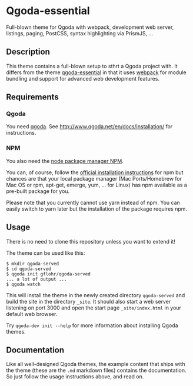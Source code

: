 # Qgoda-essential

Full-blown theme for Qgoda with webpack, development web server, listings,
paging, PostCSS, syntax highlighting via PrismJS, ...

## Description

This theme contains a full-blown setup to sthrt a Qgoda project with.
It differs from the theme
[qgoda-essential](https://github.com/gflohr/qgoda-essential) in that it
uses [webpack](https://webpack.js.org/) for module bundling and support
for advanced web development features.

## Requirements

### Qgoda

You need [qgoda](http://www.qgoda.net/).  See
http://www.qgoda.net/en/docs/installation/ for instructions.

### NPM

You also need the [node package manager NPM](https://www.npmjs.com/).

You can, of course, follow the
[official installation instructions](https://docs.npmjs.com/getting-started/installing-node)
for npm but chances are that your local package manager (Mac Ports/Homebrew
for Mac OS or rpm, apt-get, emerge, yum, ... for Linux) has npm available
as a pre-built package for you.

Please note that you currently cannot use yarn instead of npm.  You can
easily switch to yarn later but the installation of the package requires
npm.

## Usage

There is no need to clone this repository unless you want to extend it!

The theme can be used like this:

```shell
$ mkdir qgoda-served
$ cd qgoda-served
$ qgoda init gflohr/qgoda-served
... a lot of output ...
$ qgoda watch
```

This will install the theme in the newly created directory `qgoda-served`
and build the site in the directory `_site`.  It should also start a
web server listening on port 3000 and open the start page `_site/index.html`
in your default web browser.

Try `qgoda-dev init --help` for more information about installing Qgoda
themes.

## Documentation

Like all well-designed Qgoda themes, the example content that ships with
the theme (these are the `.md` markdown files) contains the documentation.
So just follow the usage instructions above, and read on. 
